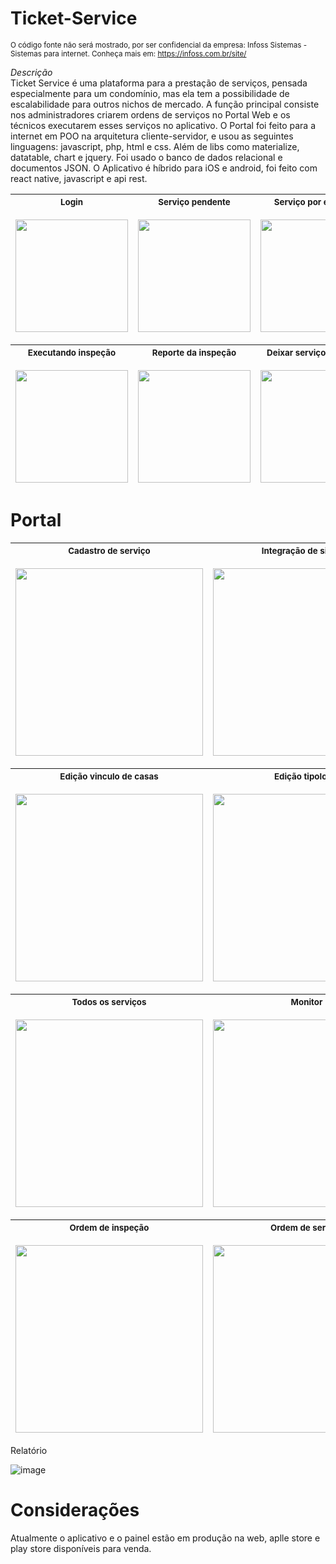 # Ticket-Service
 <sub>  O código fonte não será mostrado, por ser confidencial da empresa: Infoss Sistemas - Sistemas para internet. Conheça mais em: https://infoss.com.br/site/</sub> 

*Descrição* <br>
Ticket Service é uma plataforma para a prestação de serviços, pensada especialmente para um condomínio, mas ela tem a possibilidade de escalabilidade para outros nichos de mercado. A função principal consiste nos administradores criarem ordens de serviços no Portal Web e os técnicos executarem esses serviços no aplicativo. 
O Portal foi feito para a internet em POO na arquitetura cliente-servidor, e usou as seguintes linguagens: javascript, php, html e css. Além de libs como materialize, datatable, chart e jquery. Foi usado o banco de dados relacional e documentos JSON. O Aplicativo é híbrido para iOS e android, foi feito com react native, javascript e api rest. 


 <sub> Login </sub> <br> <br> <img src="https://play-lh.googleusercontent.com/vLBHdZZ0B3-sNfeadNuS6WL5ylZ_Wq1yeMHbHTYHDg8sqnQQXekb6g0dBRyYHORoxOA=w2560-h1440-rw" width=180 > |<sub> Serviço pendente </sub> <br> <br>  <img src="https://play-lh.googleusercontent.com/X35LtQffGUivdHbWC-0uGWeDivbSBe8h-J_KL-4piZQVEo0YLtm66oL9Uxr5Yvvskmo=w2560-h1440-rw" width=180 >| <sub> Serviço por executar </sub>  <br>  <br>  <img src="https://play-lh.googleusercontent.com/vCwTvIaICMiPTC2AAJOBT5mqf-ACICYjywDzbGI_N5MvMgP1zLlg9cNIHa2yio0kijc=w2560-h1440-rw" width=180 >| <sub> Ver detalhes serviço </sub> <br>  <br> <img src="https://play-lh.googleusercontent.com/nVSz7KeZh7Q99MLQ6nlQ_OCPR2wqBnC6lBg9LLzhGQclKyLKlRFlWuLcoCBLCECEPg=w2560-h1440-rw" width=180 > |<sub> Executando serviço </sub>  <br>  <br> <img src="https://play-lh.googleusercontent.com/odK8hcMO-FMIG-TmqS0kV9urWoHR78bK6WtcnWIo5_UwRwag9B55ZV_78wRBfinEZZsI=w2560-h1440-rw" width=180 > 
| :---: | :---: | :---: | :---: | :---: | 

 <sub> Executando inspeção </sub> <br> <br> <img src="https://play-lh.googleusercontent.com/aaBv-b0N6STRlvnHDfLlomK8gYnFB5p5tR2DrezSUS_PEqyt2mMhJmQtZvb_TifaQg=w2560-h1440-rw" width=180 > |<sub> Reporte da inspeção </sub> <br> <br>  <img src="https://play-lh.googleusercontent.com/ZBxme8354_P4tWmwGSeHnePBJrPx7DPY3LiQk1ZkfTZq4F7oy84WinfYjLydrKo6gSc=w2560-h1440-rw" width=180 >| <sub> Deixar serviço pendente </sub>  <br>  <br>  <img src="https://play-lh.googleusercontent.com/lBtdaW068v3zH_gzBkCImDLwxTjuc1YVThWrzfnkDK_H6YPiF7tq2FCG8-gV1EHCknmi=w2560-h1440-rw" width=180 >
| :---: | :---: | :---: |  

# Portal #
<sub> Cadastro de serviço </sub> <br> <br> <img src="https://github.com/MairaSantoss/Ticket-Service/assets/89280923/48716865-f3b2-4572-89eb-a0d445868752" height=300 > |<sub> Integração de sistema </sub> <br> <br>  <img src="https://github.com/MairaSantoss/Ticket-Service/assets/89280923/96b66547-d7c4-4ecf-b2b6-1c2adf590bf2" height=300 >
| :---: | :---: | 

<sub> Edição vinculo de casas </sub> <br> <br> <img src="https://github.com/MairaSantoss/Ticket-Service/assets/89280923/624eeacf-f211-41db-bb1b-df7627b4363a"  height=300> |<sub> Edição tipologia </sub> <br> <br>  <img src="https://github.com/MairaSantoss/Ticket-Service/assets/89280923/082c3e66-1d2d-4af0-a4c0-8f4100b916a7"  height=300 >
| :---: | :---: | 

<sub> Todos os serviços </sub> <br> <br> <img src="https://github.com/MairaSantoss/Ticket-Service/assets/89280923/097d3d0c-c90f-42af-8844-f61d45fb372b"  height=300> |<sub> Monitor </sub> <br> <br>  <img src="https://github.com/MairaSantoss/Ticket-Service/assets/89280923/aabc776b-c7a7-452f-965b-9e67da4f5325"  height=300 >
| :---: | :---: | 

<sub> Ordem de inspeção </sub> <br> <br> <img src="https://github.com/MairaSantoss/Ticket-Service/assets/89280923/b132eaaf-5de7-49a3-8a63-0a84582b3809"  height=300> |<sub> Ordem de serviço </sub> <br> <br>  <img src="https://github.com/MairaSantoss/Ticket-Service/assets/89280923/17ea6fd3-5872-4013-b9de-19ab8432b069"  height=300 >
| :---: | :---: | 


Relatório

![image](https://github.com/MairaSantoss/Ticket-Service/assets/89280923/7737b6d9-0d64-425a-8926-88c3bfab572f)
# Considerações
Atualmente o aplicativo e o painel estão em produção na web, aplle store e play store disponíveis para venda.



